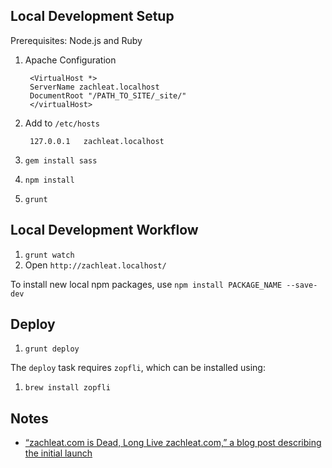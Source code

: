 ## Local Development Setup

Prerequisites: Node.js and Ruby

1. Apache Configuration

		<VirtualHost *>
		ServerName zachleat.localhost
		DocumentRoot "/PATH_TO_SITE/_site/"
		</virtualHost>
		
1. Add to `/etc/hosts`

		127.0.0.1	zachleat.localhost

1. `gem install sass`
1. `npm install`
1. `grunt`

## Local Development Workflow

1. `grunt watch`
1. Open `http://zachleat.localhost/`

To install new local npm packages, use `npm install PACKAGE_NAME --save-dev`

## Deploy

1. `grunt deploy`

The `deploy` task requires `zopfli`, which can be installed using:

1. `brew install zopfli`


## Notes

 * [“zachleat.com is Dead, Long Live zachleat.com,” a blog post describing the initial launch](http://www.zachleat.com/web/zachleat-is-dead/)

